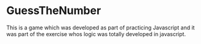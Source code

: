 # GuessTheNumber
This is a game which was developed as part of practicing Javascript and it was part of the exercise whos logic was totally developed in javascript.
